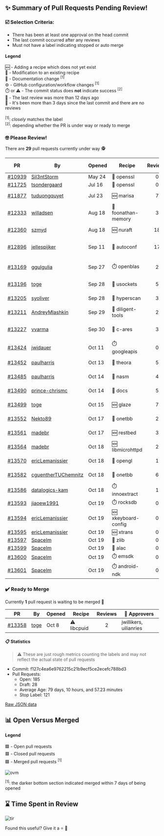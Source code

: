 ## :sparkles: Summary of Pull Requests Pending Review!

### :ballot_box_with_check: Selection Criteria:

- There has been at least one approval on the head commit
- The last commit occurred after any reviews
- Must not have a label indicating stopped or auto merge

#### Legend

:new: - Adding a recipe which does not yet exist<br>
:memo: - Modification to an existing recipe<br>
:green_book: - Documentation change <sup>[1]</sup><br>
:gear: - GitHub configuration/workflow changes <sup>[1]</sup><br>
:stopwatch: or :warning: - The commit status does **not** indicate success <sup>[2]</sup><br>
:bell: - The last review was more than 12 days ago<br>
:eyes: - It's been more than 3 days since the last commit and there are no reviews<br>
<br>
<sup>[1]</sup>: _closely_ matches the label<br>
<sup>[2]</sup>: depending whether the PR is under way or ready to merge

### :nerd_face: Please Review! 

There are **29** pull requests currently under way :detective:

PR | By | Opened | Recipe | Reviews | Last | :stop_sign: Blockers | :star2: Approvers
:---: | --- | --- | --- | :---: | --- | --- | ---
[#10939](https://github.com/conan-io/conan-center-index/pull/10939)|[Sil3ntStorm](https://github.com/Sil3ntStorm)|May 24|:memo: openssl|0|:eyes:||
[#11725](https://github.com/conan-io/conan-center-index/pull/11725)|[tsondergaard](https://github.com/tsondergaard)|Jul 16|:memo: openssl|0|:eyes:||
[#11877](https://github.com/conan-io/conan-center-index/pull/11877)|[tuduongquyet](https://github.com/tuduongquyet)|Jul 23|:new: marisa|7|Oct 15||SSE4
[#12333](https://github.com/conan-io/conan-center-index/pull/12333)|[willadsen](https://github.com/willadsen)|Aug 18|:memo: foonathan-memory|3|Oct 15||SSE4
[#12360](https://github.com/conan-io/conan-center-index/pull/12360)|[szmyd](https://github.com/szmyd)|Aug 18|:new: nuraft|18|Oct 17||SSE4
[#12896](https://github.com/conan-io/conan-center-index/pull/12896)|[jellespijker](https://github.com/jellespijker)|Sep 11|:memo: autoconf|17|Oct 16|uilianries|prince-chrismc, jwillikers
[#13169](https://github.com/conan-io/conan-center-index/pull/13169)|[ggulgulia](https://github.com/ggulgulia)|Sep 27|:stopwatch: openblas|2|Sep 27 :bell:||
[#13196](https://github.com/conan-io/conan-center-index/pull/13196)|[toge](https://github.com/toge)|Sep 28|:memo: usockets|5|Oct 18||
[#13205](https://github.com/conan-io/conan-center-index/pull/13205)|[syoliver](https://github.com/syoliver)|Sep 28|:memo: hyperscan|3|Oct 18||jwillikers
[#13211](https://github.com/conan-io/conan-center-index/pull/13211)|[AndreyMlashkin](https://github.com/AndreyMlashkin)|Sep 29|:memo: diligent-tools|2|Oct 2 :bell:||
[#13227](https://github.com/conan-io/conan-center-index/pull/13227)|[vvarma](https://github.com/vvarma)|Sep 30|:memo: c-ares|3|Sep 30 :bell:|uilianries|jwillikers
[#13424](https://github.com/conan-io/conan-center-index/pull/13424)|[jwidauer](https://github.com/jwidauer)|Oct 11|:stopwatch: googleapis|0|:eyes:||
[#13452](https://github.com/conan-io/conan-center-index/pull/13452)|[paulharris](https://github.com/paulharris)|Oct 13|:memo: theora|5|Oct 17||
[#13485](https://github.com/conan-io/conan-center-index/pull/13485)|[paulharris](https://github.com/paulharris)|Oct 14|:memo: nasm|4|Oct 17||
[#13490](https://github.com/conan-io/conan-center-index/pull/13490)|[prince-chrismc](https://github.com/prince-chrismc)|Oct 14|:green_book: docs|5|Oct 19||uilianries
[#13499](https://github.com/conan-io/conan-center-index/pull/13499)|[toge](https://github.com/toge)|Oct 15|:new: glaze|7|Oct 18||
[#13552](https://github.com/conan-io/conan-center-index/pull/13552)|[Nekto89](https://github.com/Nekto89)|Oct 17|:memo: onetbb|2|Oct 18||prince-chrismc
[#13561](https://github.com/conan-io/conan-center-index/pull/13561)|[madebr](https://github.com/madebr)|Oct 17|:new: restbed|3|Oct 19||
[#13564](https://github.com/conan-io/conan-center-index/pull/13564)|[madebr](https://github.com/madebr)|Oct 18|:new: libmicrohttpd|2|Oct 19||
[#13570](https://github.com/conan-io/conan-center-index/pull/13570)|[ericLemanissier](https://github.com/ericLemanissier)|Oct 18|:memo: opengl|1|Oct 18||uilianries
[#13582](https://github.com/conan-io/conan-center-index/pull/13582)|[cguentherTUChemnitz](https://github.com/cguentherTUChemnitz)|Oct 18|:memo: onetbb|6|Oct 19||
[#13586](https://github.com/conan-io/conan-center-index/pull/13586)|[datalogics-kam](https://github.com/datalogics-kam)|Oct 18|:stopwatch: innoextract|1|Oct 19||uilianries
[#13593](https://github.com/conan-io/conan-center-index/pull/13593)|[jiaoew1991](https://github.com/jiaoew1991)|Oct 19|:stopwatch: rocksdb|0|||
[#13594](https://github.com/conan-io/conan-center-index/pull/13594)|[ericLemanissier](https://github.com/ericLemanissier)|Oct 19|:new: xkeyboard-config|0|||
[#13595](https://github.com/conan-io/conan-center-index/pull/13595)|[ericLemanissier](https://github.com/ericLemanissier)|Oct 19|:new: xtrans|0|||
[#13597](https://github.com/conan-io/conan-center-index/pull/13597)|[SpaceIm](https://github.com/SpaceIm)|Oct 19|:memo: zlib|0|||
[#13599](https://github.com/conan-io/conan-center-index/pull/13599)|[SpaceIm](https://github.com/SpaceIm)|Oct 19|:memo: alac|0|||
[#13600](https://github.com/conan-io/conan-center-index/pull/13600)|[SpaceIm](https://github.com/SpaceIm)|Oct 19|:stopwatch: emsdk|0|||
[#13601](https://github.com/conan-io/conan-center-index/pull/13601)|[SpaceIm](https://github.com/SpaceIm)|Oct 19|:stopwatch: android-ndk|0|||


### :heavy_check_mark: Ready to Merge 

Currently **1** pull request is waiting to be merged :tada:


PR | By | Opened | Recipe | Reviews | :star2: Approvers
:---: | --- | --- | --- | :---: | ---
[#13358](https://github.com/conan-io/conan-center-index/pull/13358)|[toge](https://github.com/toge)|Oct 8|:warning: libcpuid|2|jwillikers, uilianries


#### :clipboard: Statistics

> :warning: These are just rough metrics counting the labels and may not reflect the actual state of pull requests

- Commit: f127c4ea6e9762215c21b9ecf5ce2ecefc788bd3
- Pull Requests:
	- Open: 185
	- Draft: 28
	- Average Age: 79 days, 10 hours, and 57.23 minutes
	- Stop Label: 121
	

[Raw JSON data](https://raw.githubusercontent.com/prince-chrismc/conan-center-index-pending-review/raw-data/pending-review.json)

## :bar_chart: Open Versus Merged

#### Legend

:green_square: - Open pull requests<br>
:red_square: - Closed pull requests<br>
:purple_square: - Merged pull requests <sup>[1]</sup><br>

![ovm](https://github.com/prince-chrismc/conan-center-index-pending-review/blob/raw-data/open-versus-merged.gif?raw=true)

<sup>[1]</sup>: the darker bottom section indicated merged within 7 days of being opened

## :hourglass: Time Spent in Review

![tir](https://github.com/prince-chrismc/conan-center-index-pending-review/blob/raw-data/time-in-review.png?raw=true)

Found this useful? Give it a :star: :pray:
	